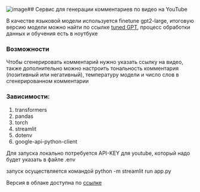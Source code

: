 ![image](https://github.com/user-attachments/assets/c8baa0ff-a099-473e-9848-566ee87d3352)## Сервис для генерации комментариев по видео на YouTube

В качестве языковой модели используется finetune gpt2-large, итоговую версию модели можно найти по ссылке [tuned GPT](https://huggingface.co/YakuninVla/youtube_finetuned_gpt2), процесс обработки данных и обучения есть в ноутбуке

### Возможности
Чтобы сгенерировать комментарий нужно указать ссылку на видео, также дополнительно можно настроить тональность комментария (позитивный или негативный), температуру модели и число слов в сгенерированном комментарии

### Зависимости:
1) transformers
2) pandas
3) torch
4) streamlit
5) dotenv
6) google-api-python-client

Для запуска локально потребуется API-KEY для youtube, который надо будет указать в файле .env

запуск осуществляется командой python -m streamlit run app.py

Версия в облаке доступна по [ссылке](https://huggingface.co/spaces/YakuninVla/YouTube_commentator)
